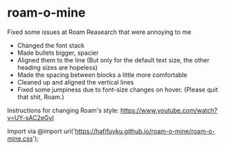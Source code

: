 # roam-o-mine
Fixed some issues at Roam Reasearch that were annoying to me

* Changed the font stack
* Made bullets bigger, spacier
* Aligned them to the line (But only for the default text size, the other heading sizes are hopeless)
* Made the spacing between blocks a little more comfortable 
* Cleaned up and aligned the vertical lines
* Fixed some jumpiness due to font-size changes on hover. (Please quit that shit, Roam.)

Instructions for changing Roam's style: https://www.youtube.com/watch?v=UY-sAC2eGyI

Import via @import url('https://hafifuyku.github.io/roam-o-mine/roam-o-mine.css');


